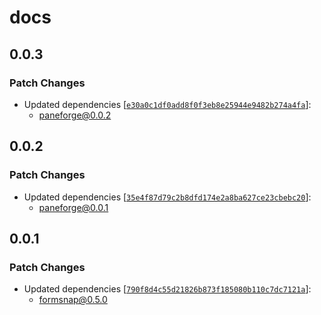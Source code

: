 # docs

## 0.0.3

### Patch Changes

-   Updated dependencies [[`e30a0c1df0add8f0f3eb8e25944e9482b274a4fa`](https://github.com/svecosystem/paneforge/commit/e30a0c1df0add8f0f3eb8e25944e9482b274a4fa)]:
    -   paneforge@0.0.2

## 0.0.2

### Patch Changes

-   Updated dependencies [[`35e4f87d79c2b8dfd174e2a8ba627ce23cbebc20`](https://github.com/svecosystem/paneforge/commit/35e4f87d79c2b8dfd174e2a8ba627ce23cbebc20)]:
    -   paneforge@0.0.1

## 0.0.1

### Patch Changes

-   Updated dependencies [[`790f8d4c55d21826b873f185080b110c7dc7121a`](https://github.com/huntabyte/formsnap/commit/790f8d4c55d21826b873f185080b110c7dc7121a)]:
    -   formsnap@0.5.0
